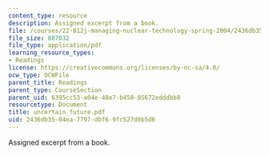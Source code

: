 ```yaml
---
content_type: resource
description: Assigned excerpt from a book.
file: /courses/22-812j-managing-nuclear-technology-spring-2004/2436db3504ea7797dbf69fc527d0b5d6_uncertain_future.pdf
file_size: 887032
file_type: application/pdf
learning_resource_types:
- Readings
license: https://creativecommons.org/licenses/by-nc-sa/4.0/
ocw_type: OCWFile
parent_title: Readings
parent_type: CourseSection
parent_uid: 6395cc53-a04e-48e7-b450-05672edddbb8
resourcetype: Document
title: uncertain_future.pdf
uid: 2436db35-04ea-7797-dbf6-9fc527d0b5d6
---
```

Assigned excerpt from a book.